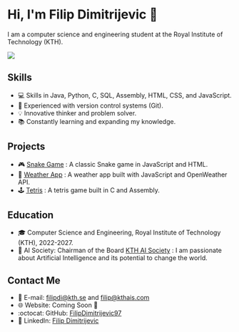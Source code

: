 # Hi, I'm Filip Dimitrijevic 🤝

I am a computer science and engineering student at the Royal Institute of Technology (KTH).

![](https://media.giphy.com/media/RbDKaczqWovIugyJmW/giphy.gif)

## Skills
- :computer: Skills in Java, Python, C, SQL, Assembly, HTML, CSS, and JavaScript.
- :file_folder: Experienced with version control systems (Git).
- :bulb: Innovative thinker and problem solver.
- :books: Constantly learning and expanding my knowledge.

## Projects
- :video_game: [Snake Game](https://github.com/FilipDimitrijevic97/snake) : A classic Snake game in JavaScript and HTML.
- :rocket: [Weather App](https://github.com/FilipDimitrijevic97/Website) : A weather app built with JavaScript and OpenWeather API.
- :joystick: [Tetris](https://github.com/FilipDimitrijevic97/is1500-dtek-project) : A tetris game built in C and Assembly.

## Education
- :mortar_board: Computer Science and Engineering, Royal Institute of Technology (KTH), 2022-2027.
- :robot: AI Society: Chairman of the Board [KTH AI Society](https://kthais.com) : I am passionate about Artificial Intelligence and its potential to change the world.


## Contact Me
- :email: E-mail: filipdi@kth.se and filip@kthais.com
- :globe_with_meridians: Website: Coming Soon :construction:
- :octocat: GitHub: [FilipDimitrijevic97](https://github.com/FilipDimitrijevic97)
- :construction_worker: LinkedIn: [Filip Dimitrijevic](https://www.linkedin.com/in/filip-dimitrijevic-6b0543215/)
